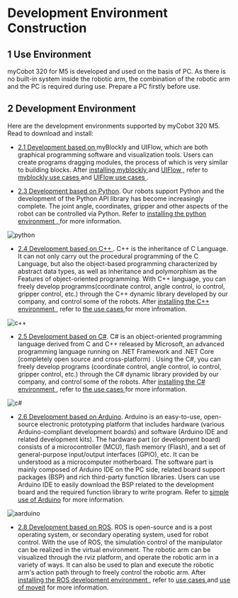 # Development Environment Construction

## 1 Use Environment

myCobot 320 for M5 is developed and used on the basis of PC. As there is no built-in system inside the robotic arm, the combination of the robotic arm and the PC is required during use. Prepare a PC firstly before use.

## 2 Development Environment

Here are the development environments supported by myCobot 320 M5. Read to download and install:

- [2.1 Development based on ](../../5-ProgramingApplication-myblockly-uiflow-mind/README.md)myBlockly and UIFlow, which are both graphical programming software and visualization tools. Users can create programs dragging modules, the process of which is very similar to building blocks. After [installing myblockly ](../../5-ProgramingApplication-myblockly-uiflow-mind/5.1-myblockly/README.md)and [UIFlow ](../../5-ProgramingApplication-myblockly-uiflow-mind/5.2-UIFlow/5.2.1UIFlow_enviorment_building.md), refer to [myblockly use cases ](../../5-ProgramingApplication-myblockly-uiflow-mind/5.1-myblockly/README.md)and [UIFlow use cases ](../../5-ProgramingApplication-myblockly-uiflow-mind/5.2-UIFlow/5.2.7UIFlow_Use_Cases.md).



- [2.3 Development based on Python](../../7-ApplicationBasePython/README.md). Our robots support Python and the development of the Python API library has become increasingly complete. The joint angle, coordinates, gripper and other aspects of the robot can be controlled via Python. Refer to [installing the python environment , ](../../7-ApplicationBasePython/7.1_download.md)for more information.

![python](../../resourse/2-serialproduct/7.6.6.png) 

- [2.4 Development based on C++ ](../../8-ApplicationBaseCPlus/README.md). C++ is the inheritance of C Language. It can not only carry out the procedural programming of the C Language, but also the object-based programming characterized by abstract data types, as well as inheritance and polymorphism as the Features of object-oriented programming. With C++ language, you can freely develop programms(coordinate control, angle control, io control, gripper control, etc.) through the C++ dynamic library developed by our company, and control some of the robots. After [installing the C++ environment ](../../8-ApplicationBaseCPlus/8.1-download.md), refer to [the use cases ](../../8-ApplicationBaseCPlus/8.8-example.md) for more infromation.

![c++](../../resourse/2-serialproduct/c＋＋.jpg)

- [2.5 Development based on C#](../../9-ApplicationBaseCSharp/README.md). C# is an object-oriented programming language derived from C and C++ released by Microsoft, an advanced programming language running on .NET Framework and .NET Core (completely open source and cross-platform) . Using the C#, you can freely develop programs (coordinate control, angle control, io control, gripper control, etc.) through the C# dynamic library provided by our company, and control some of the robots. After [installing the C# environment ](../../9-ApplicationBaseCSharp/9.1-environment.md), refer to  [the use cases ](../../9-ApplicationBaseCSharp/9.8-example.md) for more information.



![c#](../../resourse/9-ApplicationBaseCSharp/9.0/9.0.jpg) 



- [2.6 Development based on Arduino](../../10-ArduinoEnv/README.md). Arduino is an easy-to-use, open-source electronic prototyping platform that includes hardware (various Arduino-compliant development boards) and software (Arduino IDE and related development kits). The hardware part (or development board) consists of a microcontroller (MCU), flash memory (Flash), and a set of general-purpose input/output interfaces (GPIO), etc. It can be understood as a microcomputer motherboard. The software part is mainly composed of Arduino IDE on the PC side, related board support packages (BSP) and rich third-party function libraries. Users can use Arduino IDE to easily download the BSP related to the development board and the required function library to write program. Refer to [simple use of Arduino](../../10-ArduinoEnv/10.2-arduino_use.md) for more information.

![aarduino](../../resourse/2-serialproduct/23.jpg)


- [2.8 Development based on ROS](../../12-ApplicationBaseROS/README.md). ROS is open-source and is a post operating system, or secondary operating system, used for robot control. With the use of ROS, the simulation control of the manipulator can be realized in the virtual environment. The robotic arm can be visualized through the rviz platform, and operate the robotic arm in a variety of ways. It can also be used to plan and execute the robotic arm's action path through to freely control the robotic arm. After [installing the ROS development environment ](../../12-ApplicationBaseROS/12.1-ROS1/12.1.2-环境搭建.md), refer to [use cases ](../../12-ApplicationBaseROS/12.1-ROS1/12.1.4-rivz介绍及使用/README.md)and [use of moveit](../../12-ApplicationBaseROS/12.1-ROS1/12.1.5-Moveit/README.md) for more information.




 